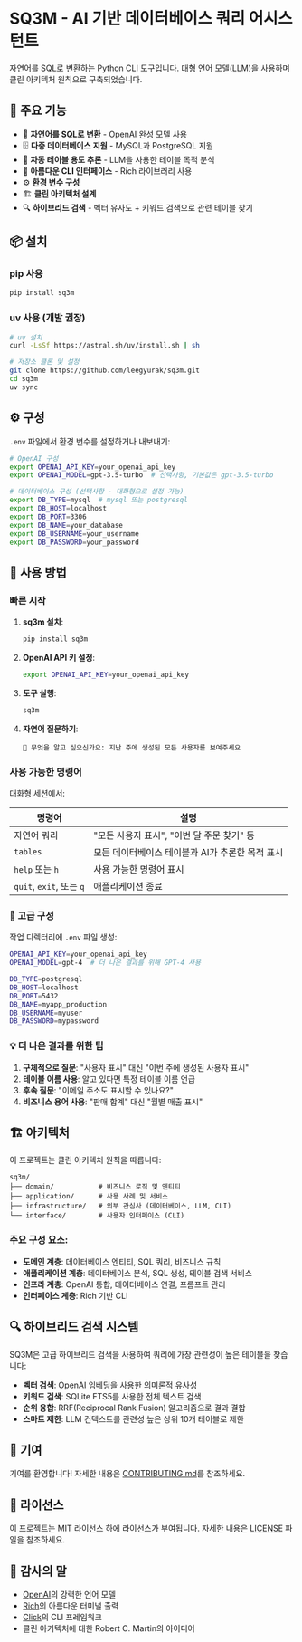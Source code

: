 # SQ3M - AI 기반 데이터베이스 쿼리 어시스턴트

자연어를 SQL로 변환하는 Python CLI 도구입니다. 대형 언어 모델(LLM)을 사용하며 클린 아키텍처 원칙으로 구축되었습니다.

## 🚀 주요 기능

- 🤖 **자연어를 SQL로 변환** - OpenAI 완성 모델 사용
- 🗄️ **다중 데이터베이스 지원** - MySQL과 PostgreSQL 지원
- 🧠 **자동 테이블 용도 추론** - LLM을 사용한 테이블 목적 분석
- 🎨 **아름다운 CLI 인터페이스** - Rich 라이브러리 사용
- ⚙️ **환경 변수 구성**
- 🏗️ **클린 아키텍처 설계**
- 🔍 **하이브리드 검색** - 벡터 유사도 + 키워드 검색으로 관련 테이블 찾기

## 📦 설치

### pip 사용
```bash
pip install sq3m
```

### uv 사용 (개발 권장)
```bash
# uv 설치
curl -LsSf https://astral.sh/uv/install.sh | sh

# 저장소 클론 및 설정
git clone https://github.com/leegyurak/sq3m.git
cd sq3m
uv sync
```

## ⚙️ 구성

`.env` 파일에서 환경 변수를 설정하거나 내보내기:

```bash
# OpenAI 구성
export OPENAI_API_KEY=your_openai_api_key
export OPENAI_MODEL=gpt-3.5-turbo  # 선택사항, 기본값은 gpt-3.5-turbo

# 데이터베이스 구성 (선택사항 - 대화형으로 설정 가능)
export DB_TYPE=mysql  # mysql 또는 postgresql
export DB_HOST=localhost
export DB_PORT=3306
export DB_NAME=your_database
export DB_USERNAME=your_username
export DB_PASSWORD=your_password
```

## 🔧 사용 방법

### 빠른 시작

1. **sq3m 설치**:
   ```bash
   pip install sq3m
   ```

2. **OpenAI API 키 설정**:
   ```bash
   export OPENAI_API_KEY=your_openai_api_key
   ```

3. **도구 실행**:
   ```bash
   sq3m
   ```

4. **자연어 질문하기**:
   ```
   🤔 무엇을 알고 싶으신가요: 지난 주에 생성된 모든 사용자를 보여주세요
   ```

### 사용 가능한 명령어

대화형 세션에서:

| 명령어 | 설명 |
|--------|------------|
| 자연어 쿼리 | "모든 사용자 표시", "이번 달 주문 찾기" 등 |
| `tables` | 모든 데이터베이스 테이블과 AI가 추론한 목적 표시 |
| `help` 또는 `h` | 사용 가능한 명령어 표시 |
| `quit`, `exit`, 또는 `q` | 애플리케이션 종료 |

### 🔧 고급 구성

작업 디렉터리에 `.env` 파일 생성:

```bash
OPENAI_API_KEY=your_openai_api_key
OPENAI_MODEL=gpt-4  # 더 나은 결과를 위해 GPT-4 사용

DB_TYPE=postgresql
DB_HOST=localhost
DB_PORT=5432
DB_NAME=myapp_production
DB_USERNAME=myuser
DB_PASSWORD=mypassword
```

### 💡 더 나은 결과를 위한 팁

1. **구체적으로 질문**: "사용자 표시" 대신 "이번 주에 생성된 사용자 표시"
2. **테이블 이름 사용**: 알고 있다면 특정 테이블 이름 언급
3. **후속 질문**: "이메일 주소도 표시할 수 있나요?"
4. **비즈니스 용어 사용**: "판매 합계" 대신 "월별 매출 표시"

## 🏗️ 아키텍처

이 프로젝트는 클린 아키텍처 원칙을 따릅니다:

```
sq3m/
├── domain/           # 비즈니스 로직 및 엔티티
├── application/      # 사용 사례 및 서비스
├── infrastructure/   # 외부 관심사 (데이터베이스, LLM, CLI)
└── interface/        # 사용자 인터페이스 (CLI)
```

### 주요 구성 요소:
- **도메인 계층**: 데이터베이스 엔티티, SQL 쿼리, 비즈니스 규칙
- **애플리케이션 계층**: 데이터베이스 분석, SQL 생성, 테이블 검색 서비스
- **인프라 계층**: OpenAI 통합, 데이터베이스 연결, 프롬프트 관리
- **인터페이스 계층**: Rich 기반 CLI

## 🔍 하이브리드 검색 시스템

SQ3M은 고급 하이브리드 검색을 사용하여 쿼리에 가장 관련성이 높은 테이블을 찾습니다:

- **벡터 검색**: OpenAI 임베딩을 사용한 의미론적 유사성
- **키워드 검색**: SQLite FTS5를 사용한 전체 텍스트 검색
- **순위 융합**: RRF(Reciprocal Rank Fusion) 알고리즘으로 결과 결합
- **스마트 제한**: LLM 컨텍스트를 관련성 높은 상위 10개 테이블로 제한

## 🤝 기여

기여를 환영합니다! 자세한 내용은 [CONTRIBUTING.md](CONTRIBUTING.md)를 참조하세요.

## 📄 라이선스

이 프로젝트는 MIT 라이선스 하에 라이선스가 부여됩니다. 자세한 내용은 [LICENSE](LICENSE) 파일을 참조하세요.

## 🙏 감사의 말

- [OpenAI](https://openai.com/)의 강력한 언어 모델
- [Rich](https://rich.readthedocs.io/)의 아름다운 터미널 출력
- [Click](https://click.palletsprojects.com/)의 CLI 프레임워크
- 클린 아키텍처에 대한 Robert C. Martin의 아이디어
